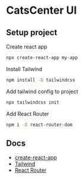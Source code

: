 # CatsCenter UI

## Setup project

Create react app

```bash
npx create-react-app my-app
```

Install Tailwind

```bash
npm install -D tailwindcss
```

Add tailwind config to project

```bash
npx tailwindcss init
```

Add React Router

```bash
npm i -D react-router-dom
```

## Docs

- [create-react-app](https://create-react-app.dev/)
- [Tailwind](https://tailwindcss.com/docs/guides/create-react-app)
- [React Router](https://www.w3schools.com/react/react_router.asp)
